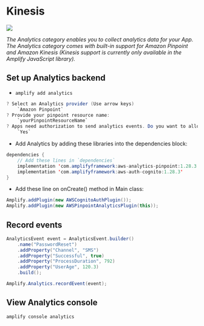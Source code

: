 # Kinesis

![](https://www.blazeclan.com/wp-content/uploads/2014/01/Setting-the-Stage-to-Design-a-Kinesis-Application-on-AWS-Cloud-%E2%80%93-The-High-Level-Architecture.png)

*The Analytics category enables you to collect analytics data for your App. The Analytics category comes with built-in support for Amazon Pinpoint and Amazon Kinesis (Kinesis support is currently only available in the Amplify JavaScript library).*

## Set up Analytics backend

* `amplify add analytics`



```java
? Select an Analytics provider (Use arrow keys)
    `Amazon Pinpoint`
? Provide your pinpoint resource name:
    `yourPinpointResourceName`
? Apps need authorization to send analytics events. Do you want to allow guests and unauthenticated users to send analytics events? (we recommend you allow this when getting started)
    `Yes`

```


* Add Analytics by adding these libraries into the dependencies block:

```java
dependencies {
    // Add these lines in `dependencies`
    implementation 'com.amplifyframework:aws-analytics-pinpoint:1.28.3'
    implementation 'com.amplifyframework:aws-auth-cognito:1.28.3'
}
```


* Add these line on onCreate() method in Main class:

```java
Amplify.addPlugin(new AWSCognitoAuthPlugin());
Amplify.addPlugin(new AWSPinpointAnalyticsPlugin(this));

```


## Record events


```java
AnalyticsEvent event = AnalyticsEvent.builder()
    .name("PasswordReset")
    .addProperty("Channel", "SMS")
    .addProperty("Successful", true)
    .addProperty("ProcessDuration", 792)
    .addProperty("UserAge", 120.3)
    .build();

Amplify.Analytics.recordEvent(event);
```


## View Analytics console

`amplify console analytics`
